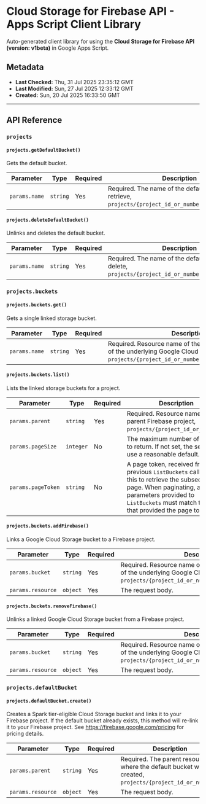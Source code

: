 # Cloud Storage for Firebase API - Apps Script Client Library

Auto-generated client library for using the **Cloud Storage for Firebase API (version: v1beta)** in Google Apps Script.

## Metadata

- **Last Checked:** Thu, 31 Jul 2025 23:35:12 GMT
- **Last Modified:** Sun, 27 Jul 2025 12:33:12 GMT
- **Created:** Sun, 20 Jul 2025 16:33:50 GMT



---

## API Reference

### `projects`

#### `projects.getDefaultBucket()`

Gets the default bucket.

| Parameter | Type | Required | Description |
|---|---|---|---|
| `params.name` | `string` | Yes | Required. The name of the default bucket to retrieve, `projects/{project_id_or_number}/defaultBucket`. |

#### `projects.deleteDefaultBucket()`

Unlinks and deletes the default bucket.

| Parameter | Type | Required | Description |
|---|---|---|---|
| `params.name` | `string` | Yes | Required. The name of the default bucket to delete, `projects/{project_id_or_number}/defaultBucket`. |

### `projects.buckets`

#### `projects.buckets.get()`

Gets a single linked storage bucket.

| Parameter | Type | Required | Description |
|---|---|---|---|
| `params.name` | `string` | Yes | Required. Resource name of the bucket, mirrors the ID of the underlying Google Cloud Storage bucket, `projects/{project_id_or_number}/buckets/{bucket_id}`. |

#### `projects.buckets.list()`

Lists the linked storage buckets for a project.

| Parameter | Type | Required | Description |
|---|---|---|---|
| `params.parent` | `string` | Yes | Required. Resource name of the parent Firebase project, `projects/{project_id_or_number}`. |
| `params.pageSize` | `integer` | No | The maximum number of buckets to return. If not set, the server will use a reasonable default. |
| `params.pageToken` | `string` | No | A page token, received from a previous `ListBuckets` call. Provide this to retrieve the subsequent page. When paginating, all other parameters provided to `ListBuckets` must match the call that provided the page token. |

#### `projects.buckets.addFirebase()`

Links a Google Cloud Storage bucket to a Firebase project.

| Parameter | Type | Required | Description |
|---|---|---|---|
| `params.bucket` | `string` | Yes | Required. Resource name of the bucket, mirrors the ID of the underlying Google Cloud Storage bucket, `projects/{project_id_or_number}/buckets/{bucket_id}`. |
| `params.resource` | `object` | Yes | The request body. |

#### `projects.buckets.removeFirebase()`

Unlinks a linked Google Cloud Storage bucket from a Firebase project.

| Parameter | Type | Required | Description |
|---|---|---|---|
| `params.bucket` | `string` | Yes | Required. Resource name of the bucket, mirrors the ID of the underlying Google Cloud Storage bucket, `projects/{project_id_or_number}/buckets/{bucket_id}`. |
| `params.resource` | `object` | Yes | The request body. |

### `projects.defaultBucket`

#### `projects.defaultBucket.create()`

Creates a Spark tier-eligible Cloud Storage bucket and links it to your Firebase project. If the default bucket already exists, this method will re-link it to your Firebase project. See https://firebase.google.com/pricing for pricing details.

| Parameter | Type | Required | Description |
|---|---|---|---|
| `params.parent` | `string` | Yes | Required. The parent resource where the default bucket will be created, `projects/{project_id_or_number}`. |
| `params.resource` | `object` | Yes | The request body. |